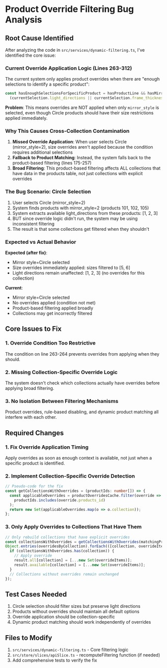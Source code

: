 # Product Override Filtering Bug Analysis

## Root Cause Identified

After analyzing the code in `src/services/dynamic-filtering.ts`, I've identified the core issue:

### Current Override Application Logic (Lines 263-312)

The current system only applies product overrides when there are "enough selections to identify a specific product":

```typescript
const hasEnoughSelectionsForSpecificProduct = hasProductLine && hasMirrorStyle &&
  (currentSelection.light_directions || currentSelection.frame_thicknesses);
```

**Problem**: This means overrides are NOT applied when only `mirror_style` is selected, even though Circle products should have their size restrictions applied immediately.

### Why This Causes Cross-Collection Contamination

1. **Missed Override Application**: When user selects Circle (mirror_style=2), size overrides aren't applied because the condition requires additional selections
2. **Fallback to Product Matching**: Instead, the system falls back to the product-based filtering (lines 175-257)
3. **Broad Filtering**: This product-based filtering affects ALL collections that have data in the products table, not just collections with explicit overrides

### The Bug Scenario: Circle Selection

1. User selects Circle (mirror_style=2)
2. System finds products with mirror_style=2 (products 101, 102, 105)
3. System extracts available light_directions from these products: [1, 2, 3]
4. BUT since override logic didn't run, the system may be using inconsistent filtering
5. The result is that some collections get filtered when they shouldn't

### Expected vs Actual Behavior

**Expected (after fix)**:
- Mirror style=Circle selected
- Size overrides immediately applied: sizes filtered to [5, 6]
- Light directions remain unaffected: [1, 2, 3] (no overrides for this collection)

**Current**:
- Mirror style=Circle selected
- No overrides applied (condition not met)
- Product-based filtering applied broadly
- Collections may get incorrectly filtered

## Core Issues to Fix

### 1. Override Condition Too Restrictive
The condition on line 263-264 prevents overrides from applying when they should.

### 2. Missing Collection-Specific Override Logic
The system doesn't check which collections actually have overrides before applying broad filtering.

### 3. No Isolation Between Filtering Mechanisms
Product overrides, rule-based disabling, and dynamic product matching all interfere with each other.

## Required Changes

### 1. Fix Override Application Timing
Apply overrides as soon as enough context is available, not just when a specific product is identified.

### 2. Implement Collection-Specific Override Detection
```typescript
// Pseudo-code for the fix
const getCollectionsWithOverrides = (productIds: number[]) => {
  const applicableOverrides = productOverridesCache.filter(override =>
    productIds.includes(override.products_id)
  );
  return new Set(applicableOverrides.map(o => o.collection));
};
```

### 3. Only Apply Overrides to Collections That Have Them
```typescript
// Only rebuild collections that have explicit overrides
const collectionsWithOverrides = getCollectionsWithOverrides(matchingProductIds);
Object.entries(overridesByCollection).forEach(([collection, overrideItems]) => {
  if (collectionsWithOverrides.has(collection)) {
    // Apply override
    result.all[collection] = [...new Set(overrideItems)];
    result.available[collection] = [...new Set(overrideItems)];
  }
  // Collections without overrides remain unchanged
});
```

## Test Cases Needed

1. Circle selection should filter sizes but preserve light directions
2. Products without overrides should maintain all default options
3. Override application should be collection-specific
4. Dynamic product matching should work independently of overrides

## Files to Modify

1. `src/services/dynamic-filtering.ts` - Core filtering logic
2. `src/store/slices/apiSlice.ts` - recomputeFiltering function (if needed)
3. Add comprehensive tests to verify the fix